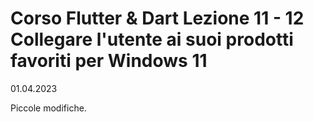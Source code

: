 # Corso Flutter & Dart Lezione 11 - 12 Collegare l'utente ai suoi prodotti favoriti per Windows 11
01.04.2023

Piccole modifiche.

